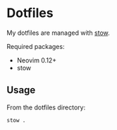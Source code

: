 # Dotfiles
My dotfiles are managed with [stow](https://www.gnu.org/software/stow/).

Required packages:
- Neovim 0.12+
- stow

## Usage
From the dotfiles directory:
```bash
stow .
```
